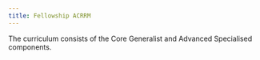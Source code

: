 ```yaml
---
title: Fellowship ACRRM
---
```


The curriculum consists of the Core Generalist and Advanced Specialised components. 